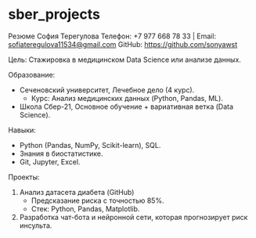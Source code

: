 # sber_projects
Резюме
София Терегулова
Телефон: +7 977 668 78 33 | Email: sofiateregulova11534@gmail.com
GitHub: https://github.com/sonyawst

Цель: Стажировка в медицинском Data Science или анализе данных.  

Образование:  
- Сеченовский университет, Лечебное дело (4 курс).  
  - Курс: Анализ медицинских данных (Python, Pandas, ML).  
- Школа Сбер-21, Основное обучение + вариативная ветка (Data Science).  

Навыки:  
- Python (Pandas, NumPy, Scikit-learn), SQL.  
- Знания в биостатистике.  
- Git, Jupyter, Excel.  

Проекты:  
1. Анализ датасета диабета (GitHub)  
   - Предсказание риска с точностью 85%.  
   - Стек: Python, Pandas, Matplotlib.  
2. Разработка чат-бота и нейронной сети, которая прогнозирует риск инсульта.
